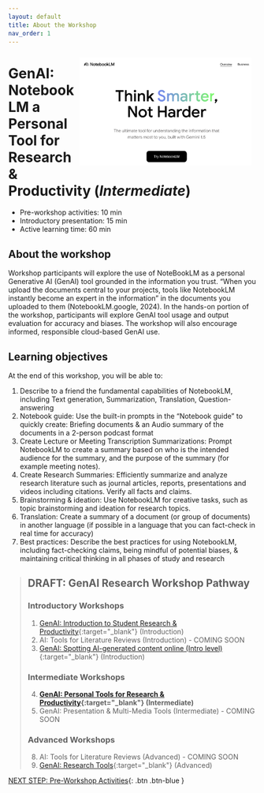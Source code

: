 ```yaml
---
layout: default
title: About the Workshop 
nav_order: 1
---
```

<img src="images/5-notebooklm-try.png" style="float:right;width:350px;padding:10px;" alt="Decorative">

# GenAI: NotebookLM a Personal Tool for Research & Productivity (_Intermediate_)

- Pre-workshop activities: 10 min 
- Introductory presentation: 15 min
- Active learning time: 60 min

## About the workshop 
Workshop participants will explore the use of NoteBookLM as a personal Generative AI (GenAI) tool grounded in the information you trust. “When you upload the documents central to your projects, tools like NotebookLM instantly become an expert in the information” in the documents you uploaded to them (NotebookLM.google, 2024). In the hands-on portion of the workshop, participants will explore GenAI tool usage and output evaluation for accuracy and biases. The workshop will also encourage informed, responsible cloud-based GenAI use.

## Learning objectives

At the end of this workshop, you will be able to:

1. Describe to a friend the fundamental capabilities of NotebookLM, including Text generation, Summarization, Translation, Question-answering
2. Notebook guide: Use the built-in prompts in the  “Notebook guide” to quickly create: Briefing documents & an Audio summary of the documents in a 2-person podcast format
3. Create Lecture or Meeting Transcription Summarizations: Prompt NotebookLM to create a summary based on who is the intended audience for the summary, and the purpose of the summary (for example meeting notes).
4. Create Research Summaries: Efficiently summarize and analyze research literature such as journal articles, reports, presentations and videos including citations. Verify all facts and claims.
5. Brainstorming & ideation: Use NotebookLM for creative tasks, such as topic brainstorming and ideation for research topics.
6. Translation: Create a summary of a document (or group of documents) in another language (if possible in a language that you can fact-check in real time for accuracy)
8. Best practices: Describe the best practices for using NotebookLM, including fact-checking claims, being mindful of potential biases, & maintaining critical thinking in all phases of study and research

> ## DRAFT: GenAI Research Workshop Pathway
> ### Introductory Workshops
> 1. [GenAI: Introduction to Student Research & Productivity](https://lib.uvic.ca/gen-ai){:target="_blank"} (Introduction)
> 2. AI: Tools for Literature Reviews (Introduction) - COMING SOON
> 3. [GenAI: Spotting AI-generated content online (Intro level)](https://libguides.uvic.ca/fakenews/what-is-fake-news){:target="_blank"} (Introduction)
> 
> ### Intermediate Workshops
> 4. **[GenAI: Personal Tools for Research & Productivity](https://lib.uvic.ca/genai-notebooklm){:target="_blank"} (Intermediate)**
> 5. GenAI: Presentation & Multi-Media Tools (Intermediate) - COMING SOON
> 
> ### Advanced Workshops
> 8. AI: Tools for Literature Reviews (Advanced) - COMING SOON
> 9. [GenAI: Research Tools](https://lib.uvic.ca/genai-research-adv){:target="_blank"} (Advanced)
 
[NEXT STEP: Pre-Workshop Activities](pre-workshop.html){: .btn .btn-blue }
